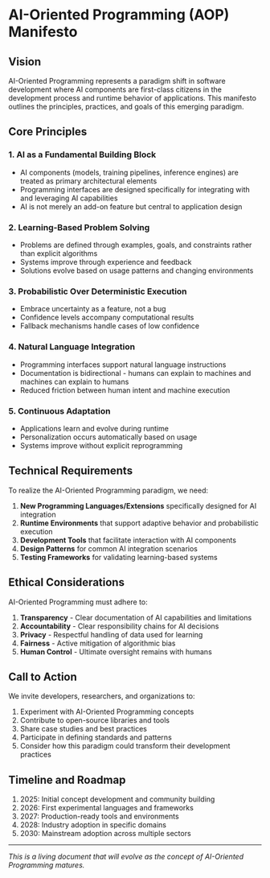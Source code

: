 # AI-Oriented Programming (AOP) Manifesto

## Vision
AI-Oriented Programming represents a paradigm shift in software development where AI components are first-class citizens in the development process and runtime behavior of applications. This manifesto outlines the principles, practices, and goals of this emerging paradigm.

## Core Principles

### 1. AI as a Fundamental Building Block
- AI components (models, training pipelines, inference engines) are treated as primary architectural elements
- Programming interfaces are designed specifically for integrating with and leveraging AI capabilities
- AI is not merely an add-on feature but central to application design

### 2. Learning-Based Problem Solving
- Problems are defined through examples, goals, and constraints rather than explicit algorithms
- Systems improve through experience and feedback
- Solutions evolve based on usage patterns and changing environments

### 3. Probabilistic Over Deterministic Execution
- Embrace uncertainty as a feature, not a bug
- Confidence levels accompany computational results
- Fallback mechanisms handle cases of low confidence

### 4. Natural Language Integration
- Programming interfaces support natural language instructions
- Documentation is bidirectional - humans can explain to machines and machines can explain to humans
- Reduced friction between human intent and machine execution

### 5. Continuous Adaptation
- Applications learn and evolve during runtime
- Personalization occurs automatically based on usage
- Systems improve without explicit reprogramming

## Technical Requirements

To realize the AI-Oriented Programming paradigm, we need:

1. **New Programming Languages/Extensions** specifically designed for AI integration
2. **Runtime Environments** that support adaptive behavior and probabilistic execution
3. **Development Tools** that facilitate interaction with AI components
4. **Design Patterns** for common AI integration scenarios
5. **Testing Frameworks** for validating learning-based systems

## Ethical Considerations

AI-Oriented Programming must adhere to:

1. **Transparency** - Clear documentation of AI capabilities and limitations
2. **Accountability** - Clear responsibility chains for AI decisions
3. **Privacy** - Respectful handling of data used for learning
4. **Fairness** - Active mitigation of algorithmic bias
5. **Human Control** - Ultimate oversight remains with humans

## Call to Action

We invite developers, researchers, and organizations to:

1. Experiment with AI-Oriented Programming concepts
2. Contribute to open-source libraries and tools
3. Share case studies and best practices
4. Participate in defining standards and patterns
5. Consider how this paradigm could transform their development practices

## Timeline and Roadmap

1. 2025: Initial concept development and community building
2. 2026: First experimental languages and frameworks
3. 2027: Production-ready tools and environments
4. 2028: Industry adoption in specific domains
5. 2030: Mainstream adoption across multiple sectors

---

*This is a living document that will evolve as the concept of AI-Oriented Programming matures.*
